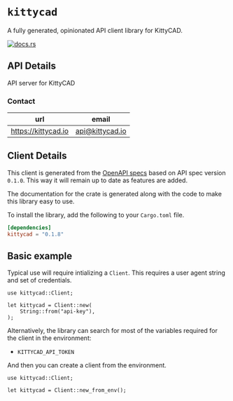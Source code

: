 # `kittycad`

A fully generated, opinionated API client library for KittyCAD.

[![docs.rs](https://docs.rs/kittycad/badge.svg)](https://docs.rs/kittycad)

## API Details

API server for KittyCAD



### Contact


| url | email |
|----|----|
| <https://kittycad.io> | api@kittycad.io |



## Client Details

This client is generated from the [OpenAPI specs](https://github.com/) based on API spec version `0.1.0`. This way it will remain up to date as features are added.

The documentation for the crate is generated
along with the code to make this library easy to use.


To install the library, add the following to your `Cargo.toml` file.

```toml
[dependencies]
kittycad = "0.1.8"
```

## Basic example

Typical use will require intializing a `Client`. This requires
a user agent string and set of credentials.

```
use kittycad::Client;

let kittycad = Client::new(
    String::from("api-key"),
);
```

Alternatively, the library can search for most of the variables required for
the client in the environment:

- `KITTYCAD_API_TOKEN`

And then you can create a client from the environment.

```
use kittycad::Client;

let kittycad = Client::new_from_env();
```
